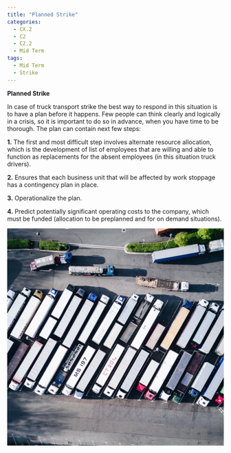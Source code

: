 ```yaml
---
title: "Planned Strike"
categories:
  - CX.2
  - C2
  - C2.2
  - Mid Term
tags:
  - Mid Term
  - Strike
---
```


**Planned Strike**

In case  of truck transport strike the best way to respond in this situation is to have a plan before it happens. Few people can think clearly and logically in a crisis, so it is important to do so in advance, when you have time to be thorough. The plan can contain next few steps:

**1.** The first and most difficult step involves alternate resource allocation, which is the development of list of employees that are willing and able to function as replacements for the absent employees (in this situation truck drivers).

**2.** Ensures that each business unit that will be affected by work stoppage has a contingency plan in place. 

**3.** Operationalize the plan.

**4.** Predict potentially significant operating costs to the company, which must be funded (allocation to be preplanned and for on demand situations).

<img src="https://raw.githubusercontent.com/ADOxx-org/DISRUPT-Knowledge-Base/master/assets/images/nigel-tadyanehondo-239555-unsplash.jpg" width="100%" height="80%">






